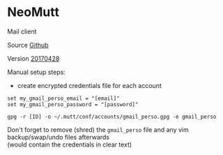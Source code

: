 # NeoMutt

Mail client

Source [Github](https://github.com/neomutt/neomutt)

Version [20170428](https://github.com/neomutt/neomutt/releases/tag/neomutt-20170428)

Manual setup steps:
- create encrypted credentials file for each account
```
set my_gmail_perso_email = "[email]"
set my_gmail_perso_password = "[password]"
```
`gpg -r [ID] -o ~/.mutt/conf/accounts/gmail_perso.gpg -e gmail_perso`

Don't forget to remove (shred) the `gmail_perso` file and any vim backup/swap/undo files afterwards  
(would contain the credentials in clear text)
